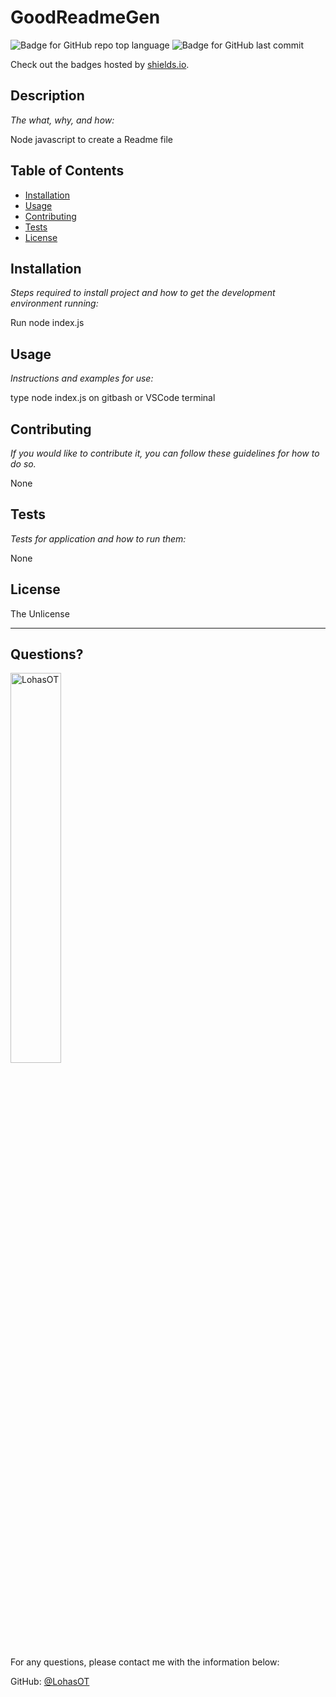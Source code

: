 # GoodReadmeGen
  ![Badge for GitHub repo top language](https://img.shields.io/github/languages/top/LohasOT/GoodReadmeGen?style=flat&logo=appveyor) ![Badge for GitHub last commit](https://img.shields.io/github/last-commit/LohasOT/GoodReadmeGen?style=flat&logo=appveyor)
  
  Check out the badges hosted by [shields.io](https://shields.io/).
  
  
  ## Description 
  
  *The what, why, and how:* 
  
  Node javascript to create a Readme file
  ## Table of Contents
  * [Installation](#installation)
  * [Usage](#usage)
  * [Contributing](#contributing)
  * [Tests](#tests)
  * [License](#license)
  
  ## Installation
  
  *Steps required to install project and how to get the development environment running:*
  
  Run node index.js
  
  ## Usage 
  
  *Instructions and examples for use:*
  
  type node index.js on gitbash or VSCode terminal
  
  ## Contributing
  
  *If you would like to contribute it, you can follow these guidelines for how to do so.*
  
  None
  
  ## Tests
  
  *Tests for application and how to run them:*
  
  None
  
  ## License
  
  The Unlicense
  
  ---
  
  ## Questions?
  <img src="https://avatars.githubusercontent.com/u/91640571?v=4" alt="LohasOT" width="40%" />
  
  For any questions, please contact me with the information below:
 
  GitHub: [@LohasOT](https://api.github.com/users/LohasOT)
  